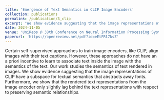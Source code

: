 ```yaml
---
title: 'Emergence of Text Semantics in CLIP Image Encoders'
collection: publications
permalink: /publication/3_clip
excerpt: "We show evidence suggesting that the image representations of CLIP have a subspace for textual semantics that abstracts away fonts. Furthermore, we show that the rendered text representations from the image encoder only slightly lag behind the text representations with respect to preserving semantic relationships."
date: 2024-11-05
venue: 'UniReps @ 38th Conference on Neural Information Processing Systems'
paperurl: 'https://openreview.net/pdf?id=eEtFRl7ksZ'
---
```

Certain self-supervised approaches to train image encoders, like CLIP, align images with their text captions. However, these approaches do not have an a priori incentive to learn to associate text inside the image with the semantics of the text. Our work studies the semantics of text rendered in images. We show evidence suggesting that the image representations of CLIP have a subspace for textual semantics that abstracts away fonts. Furthermore, we show that the rendered text representations from the image encoder only slightly lag behind the text representations with respect to preserving semantic relationships.

 

